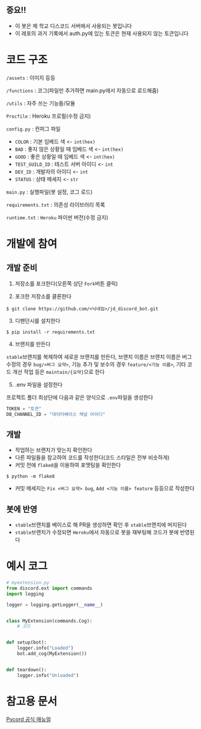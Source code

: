 ## 중요!!
- 이 봇은 제 학교 디스코드 서버에서 사용되는 봇입니다
- 이 레포의 과거 기록에서 auth.py에 있는 토큰은 현재 사용되지 않는 토큰입니다

# 코드 구조
`/assets` : 이미지 등등

`/functions` : 코그(파일만 추가하면 main.py에서 자동으로 로드해줌)

`/utils` : 자주 쓰는 기능들/모듈

`Procfile` : Heroku 프로필(수정 금지)

`config.py` : 컨피그 파일
- `COLOR` : 기본 임베드 색 <- `int(hex)`
- `BAD` : 좋지 않은 상황일 때 임베드 색 <- `int(hex)`
- `GOOD` : 좋은 상황일 때 임베드 색 <- `int(hex)`
- `TEST_GUILD_ID` : 테스트 서버 아이디 <- `int`
- `DEV_ID` : 개발자의 아이디 <- `int`
- `STATUS` : 상태 메세지 <- `str`

`main.py` : 실행파일(봇 설정, 코그 로드)

`requirements.txt` : 의존성 라이브러리 목록

`runtime.txt` : `Heroku` 파이썬 버전(수정 금지)

# 개발에 참여
## 개발 준비
1. 저장소를 포크한다(오른쪽 상단 `Fork`버튼 클릭)

2. 포크한 저장소를 클론한다
```shell
$ git clone https://github.com/<닉네임>/jd_discord_bot.git
```
3. 디펜던시를 설치한다
```shell
$ pip install -r requirements.txt
```
4. 브랜치를 만든다

`stable`브랜치를 복제하여 새로운 브랜치를 만든다, 
브랜치 이름은 브랜치 이름은 버그 수정의 경우 `bug/<버그 요약>`, 
기능 추가 및 보수의 경우 `feature/<기능 이름>`, 
기타 코드 개선 작업 등은 `maintain/{요약}`으로 한다

5. .env 파일을 설정한다

프로젝트 폴더 최상단에 다음과 같은 양식으로 `.env`파일을 생성한다
```python
TOKEN = "토큰"
DB_CHANNEL_ID = "데이터베이스 채널 아이디"
```
## 개발
- 작업하는 브랜치가 맞는지 확인한다
- 다른 파일들을 참고하여 코드를 작성한다(코드 스타일은 전부 비슷하게)
- 커밋 전에 `flake8`을 이용하여 포맷팅을 확인한다
```shell
$ python -m flake8
```
- 커밋 메세지는 `Fix <버그 요약> bug`, `Add <기능 이름> feature` 등등으로 작성한다
## 봇에 반영
- `stable`브랜치를 베이스로 해 PR을 생성하면 확인 후 `stable`브랜치에 머지된다
- `stable`브랜치가 수정되면 `Heroku`에서 자동으로 봇을 재부팅해 코드가 봇에 반영된다

# 예시 코그

```py
# myextension.py
from discord.ext import commands
import logging

logger = logging.getLogger(__name__)


class MyExtension(commands.Cog):
    # 코드


def setup(bot):
    logger.info("Loaded")
    bot.add_cog(MyExtension())


def teardown():
    logger.info("Unloaded")
```

# 참고용 문서
[Pycord 공식 매뉴얼](https://docs.pycord.dev/en/master/api.html)